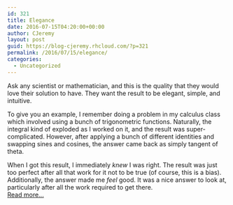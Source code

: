 ```yaml
---
id: 321
title: Elegance
date: 2016-07-15T04:20:00+00:00
author: CJeremy
layout: post
guid: https://blog-cjeremy.rhcloud.com/?p=321
permalink: /2016/07/15/elegance/
categories:
  - Uncategorized
---
```

Ask any scientist or mathematician, and this is the quality that they would love their solution to have. They want the result to be elegant, simple, and intuitive.

To give you an example, I remember doing a problem in my calculus class which involved using a bunch of trigonometric functions. Naturally, the integral kind of exploded as I worked on it, and the result was super-complicated. However, after applying a bunch of different identities and swapping sines and cosines, the answer came back as simply tangent of theta.

When I got this result, I immediately _knew_ I was right. The result was just too perfect after all that work for it not to be true (of course, this is a bias). Additionally, the answer made me _feel_ good. It was a nice answer to look at, particularly after all the work required to get there. <span class="post-teaser-more">&nbsp;<br /><a href="http://blog-cjeremy.rhcloud.com/2016/07/15/elegance/" title="Permanent Link: Elegance" rel="bookmark">Read more...</br></span></p>